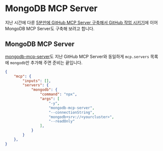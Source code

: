 # MongoDB MCP Server

지난 시간에 다룬 [5분만에 GitHub MCP Server 구축해서 GitHub 작업 시키기](https://data-make.tistory.com/799)에 이어 MongoDB MCP Server도 구축해 보려고 합니다.

## MongoDB MCP Server

[mongodb-mcp-server](https://github.com/mongodb-developer/mongodb-mcp-server)도 지난 GitHub MCP Server와 동일하게 `mcp.servers` 목록에 `mongodb`만 추가해 주면 준비는 끝입니다.


```json
{
    "mcp": {
        "inputs": [],
        "servers": {
            "mongodb": {
                "command": "npx",
                "args": [
                    "-y", 
                    "mongodb-mcp-server", 
                    "--connectionString", 
                    "mongodb+srv://<yourcluster>",
                    "--readOnly"
                ],
            }
        }
    },
}
```
